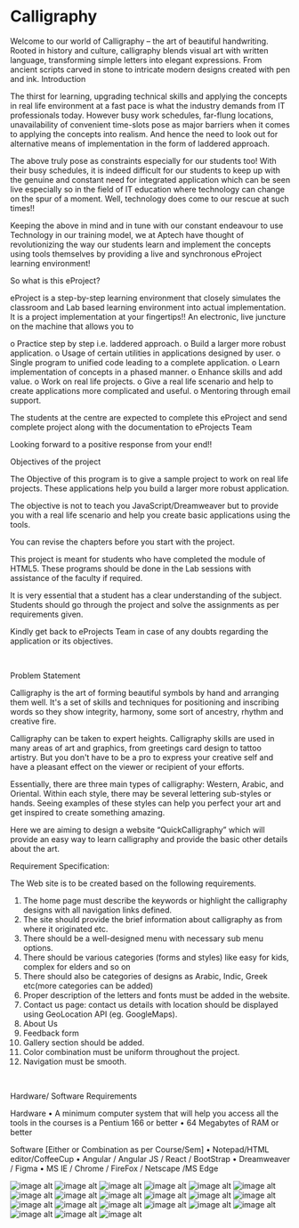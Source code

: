 # Calligraphy
Welcome to our world of Calligraphy – the art of beautiful handwriting. Rooted in history and culture, calligraphy blends visual art with written language, transforming simple letters into elegant expressions. From ancient scripts carved in stone to intricate modern designs created with pen and ink.
Introduction


The thirst for learning, upgrading technical skills and applying the concepts in real life environment at a fast pace is what the industry demands from IT professionals today. However busy work schedules, far-flung locations, unavailability of convenient time-slots pose as major barriers when it comes to applying the concepts into realism.  And hence the need to look out for alternative means of implementation in the form of laddered approach. 

The above truly pose as constraints especially for our students too! With their busy schedules, it is indeed difficult for our students to keep up with the genuine and constant need for integrated application which can be seen live especially so in the field of IT education where technology can change on the spur of a moment. Well, technology does come to our rescue at such times!!

Keeping the above in mind and in tune with our constant endeavour to use Technology in our training model, we at Aptech have thought of revolutionizing the way our students learn and implement the concepts using tools themselves by providing a live and synchronous eProject   learning environment!

So what is this eProject?

eProject is a step-by-step learning environment that closely simulates the classroom and Lab based learning environment into actual implementation. It is a project implementation at your fingertips!! An electronic, live juncture on the machine that allows you to 

o	Practice step by step i.e. laddered approach.
o	Build a larger more robust application.
o	Usage of certain utilities in applications designed by user.
o	Single program to unified code leading to a complete application.
o	Learn implementation of concepts in a phased manner.
o	Enhance skills and add value.
o	Work on real life projects. 
o	Give a real life scenario and help to create applications more complicated and useful.
o	Mentoring through email support.


The students at the centre are expected to complete this eProject and send complete project along with the documentation to eProjects Team


Looking forward to a positive response from your end!!
 

Objectives of the project


The Objective of this program is to give a sample project to work on real life projects. These applications help you build a larger more robust application. 

The objective is not to teach you JavaScript/Dreamweaver but to provide you with a real life scenario and help you create basic applications using the tools.

You can revise the chapters before you start with the project. 

This project is meant for students who have completed the module of HTML5. These programs should be done in the Lab sessions with assistance of the faculty if required.

It is very essential that a student has a clear understanding of the subject. Students should go through the project and solve the assignments as per requirements given. 

Kindly get back to eProjects Team in case of any doubts regarding the application or its objectives.




 

Problem Statement

Calligraphy is the art of forming beautiful symbols by hand and arranging them well. It's a set of skills and techniques for positioning and inscribing words so they show integrity, harmony, some sort of ancestry, rhythm and creative fire.

Calligraphy can be taken to expert heights. Calligraphy skills are used in many areas of art and graphics, from greetings card design to tattoo artistry. But you don't have to be a pro to express your creative self and have a pleasant effect on the viewer or recipient of your efforts.

Essentially, there are three main types of calligraphy: Western, Arabic, and Oriental. Within each style, there may be several lettering sub-styles or hands. Seeing examples of these styles can help you perfect your art and get inspired to create something amazing.

Here we are aiming to design a website “QuickCalligraphy” which will provide an easy way to learn calligraphy and provide the basic other details about the art.
 
Requirement Specification:

The Web site is to be created based on the following requirements.

1)	The home page must describe the keywords or highlight the calligraphy designs with all navigation links defined.
2)	The site should provide the brief information about calligraphy as from where it originated etc.
3)	There should be a well-designed menu with necessary sub menu options.
4)	There should be various categories (forms and styles) like easy for kids, complex for elders and so on
5)	There should also be categories of designs as Arabic, Indic, Greek etc(more categories can be added)
6)	Proper description of the letters and fonts must be added in the website.
7)	Contact us page: contact us details with location should be displayed using GeoLocation API (eg. GoogleMaps).
8)	About Us
9)	Feedback form
10)	Gallery section should be added.
11)	Color combination must be uniform throughout the project.
12)	Navigation must be smooth.

 

Hardware/ Software Requirements


Hardware 
•	A minimum computer system that will help you access all the tools in the courses is a Pentium 166 or better
•	64 Megabytes of RAM or better


Software [Either or Combination as per Course/Sem]
•	Notepad/HTML editor/CoffeeCup
•	Angular / Angular JS / React / BootStrap
•	Dreamweaver / Figma
•	MS IE / Chrome / FireFox / Netscape /MS Edge

![image alt](https://github.com/AnasQ2003/Calligraphy/blob/f8e0c36cb9b325a9d6e034e220e7b4d74369ae84/1.png)
![image alt](https://github.com/AnasQ2003/Calligraphy/blob/f8e0c36cb9b325a9d6e034e220e7b4d74369ae84/2.png)
![image alt](https://github.com/AnasQ2003/Calligraphy/blob/f8e0c36cb9b325a9d6e034e220e7b4d74369ae84/3.png)
![image alt](https://github.com/AnasQ2003/Calligraphy/blob/f8e0c36cb9b325a9d6e034e220e7b4d74369ae84/4.png)
![image alt](https://github.com/AnasQ2003/Calligraphy/blob/f8e0c36cb9b325a9d6e034e220e7b4d74369ae84/5.png)
![image alt](https://github.com/AnasQ2003/Calligraphy/blob/f8e0c36cb9b325a9d6e034e220e7b4d74369ae84/6.png)
![image alt](https://github.com/AnasQ2003/Calligraphy/blob/f8e0c36cb9b325a9d6e034e220e7b4d74369ae84/7.png)
![image alt](https://github.com/AnasQ2003/Calligraphy/blob/f8e0c36cb9b325a9d6e034e220e7b4d74369ae84/8.png)
![image alt](https://github.com/AnasQ2003/Calligraphy/blob/f8e0c36cb9b325a9d6e034e220e7b4d74369ae84/9.png)
![image alt](https://github.com/AnasQ2003/Calligraphy/blob/f8e0c36cb9b325a9d6e034e220e7b4d74369ae84/10.png)
![image alt](https://github.com/AnasQ2003/Calligraphy/blob/f8e0c36cb9b325a9d6e034e220e7b4d74369ae84/11.png)
![image alt](https://github.com/AnasQ2003/Calligraphy/blob/f8e0c36cb9b325a9d6e034e220e7b4d74369ae84/12.png)
![image alt](https://github.com/AnasQ2003/Calligraphy/blob/f8e0c36cb9b325a9d6e034e220e7b4d74369ae84/13.png)
![image alt](https://github.com/AnasQ2003/Calligraphy/blob/f8e0c36cb9b325a9d6e034e220e7b4d74369ae84/14.png)
![image alt](https://github.com/AnasQ2003/Calligraphy/blob/f8e0c36cb9b325a9d6e034e220e7b4d74369ae84/15.png)
![image alt](https://github.com/AnasQ2003/Calligraphy/blob/f8e0c36cb9b325a9d6e034e220e7b4d74369ae84/16.png)
![image alt](https://github.com/AnasQ2003/Calligraphy/blob/f8e0c36cb9b325a9d6e034e220e7b4d74369ae84/18.png)
![image alt](https://github.com/AnasQ2003/Calligraphy/blob/f8e0c36cb9b325a9d6e034e220e7b4d74369ae84/19.png)
![image alt](https://github.com/AnasQ2003/Calligraphy/blob/f8e0c36cb9b325a9d6e034e220e7b4d74369ae84/20.png)
![image alt](https://github.com/AnasQ2003/Calligraphy/blob/f8e0c36cb9b325a9d6e034e220e7b4d74369ae84/21.png)
![image alt](https://github.com/AnasQ2003/Calligraphy/blob/f8e0c36cb9b325a9d6e034e220e7b4d74369ae84/22.png)


